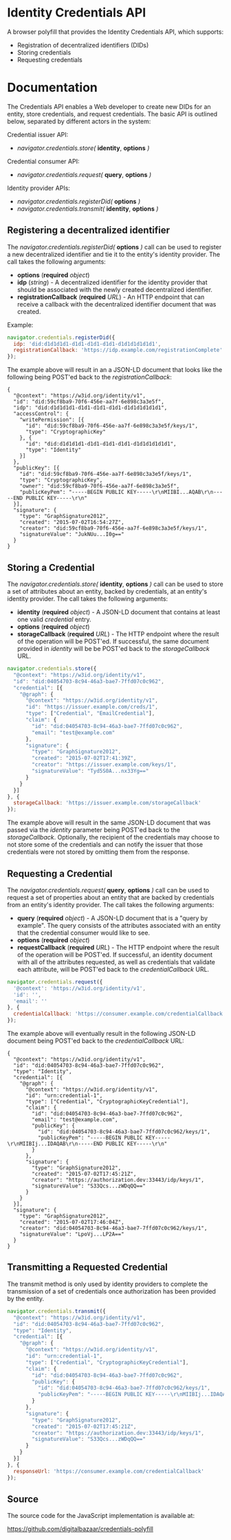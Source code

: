 # Identity Credentials API

A browser polyfill that provides the Identity Credentials API, which supports:

 * Registration of decentralized identifiers (DIDs)
 * Storing credentials
 * Requesting credentials

# Documentation

The Credentials API enables a Web developer to create new DIDs for an entity, 
store credentials, and request credentials. The basic API is outlined
below, separated by different actors in the system:

Credential issuer API:
* *navigator.credentials.store(* **identity**, **options** *)*
 
Credential consumer API:
* *navigator.credentials.request(* **query**, **options** *)*

Identity provider APIs:
* *navigator.credentials.registerDid(* **options** *)*
* *navigator.credentials.transmit(* **identity**, **options** *)*

## Registering a decentralized identifier

The *navigator.credentials.registerDid(* **options** *)* call can be 
used to register a new decentralized identifier and tie it to the entity's 
identity provider. The call takes the following arguments:
* **options** (**required** *object*)
 * **idp** (*string*) - A decentralized identifier for the identity provider 
that should be associated with the newly created decentralized identifier.
 * **registrationCallback** (**required** *URL*) - An HTTP endpoint that can 
receive a callback with the decentralized identifier document that was created.

Example:

```javascript
navigator.credentials.registerDid({
  idp: 'did:d1d1d1d1-d1d1-d1d1-d1d1-d1d1d1d1d1d1',
  registrationCallback: 'https://idp.example.com/registrationComplete'
});
```

The example above will result in an a JSON-LD document that looks like 
the following being POST'ed back to the *registrationCallback*:

```jsonld
{
  "@context": "https://w3id.org/identity/v1",
  "id": "did:59cf8ba9-70f6-456e-aa7f-6e898c3a3e5f",
  "idp": "did:d1d1d1d1-d1d1-d1d1-d1d1-d1d1d1d1d1d1",
  "accessControl": {
    "writePermission": [{
      "id": "did:59cf8ba9-70f6-456e-aa7f-6e898c3a3e5f/keys/1",
      "type": "CryptographicKey"
    }, {
      "id": "did:d1d1d1d1-d1d1-d1d1-d1d1-d1d1d1d1d1d1",
      "type": "Identity"
    }]
  },
  "publicKey": [{
    "id": "did:59cf8ba9-70f6-456e-aa7f-6e898c3a3e5f/keys/1",
    "type": "CryptographicKey",
    "owner": "did:59cf8ba9-70f6-456e-aa7f-6e898c3a3e5f",
    "publicKeyPem": "-----BEGIN PUBLIC KEY-----\r\nMIIBI...AQAB\r\n-----END PUBLIC KEY-----\r\n"
  }],
  "signature": {
    "type": "GraphSignature2012",
    "created": "2015-07-02T16:54:27Z",
    "creator": "did:59cf8ba9-70f6-456e-aa7f-6e898c3a3e5f/keys/1",
    "signatureValue": "JukNUu...I0g=="
  }
}
```

## Storing a Credential

The *navigator.credentials.store(* **identity**, **options** *)* call can be 
used to store a set of attributes about an entity, backed by credentials,
at an entity's identity provider. The call takes the following arguments:
* **identity** (**required** *object*) - A JSON-LD document that
contains at least one valid *credential* entry.
* **options** (**required** *object*)
 * **storageCallback** (**required** *URL*) - The HTTP endpoint where the
result of the operation will be POST'ed. If successful, the same
document provided in *identity* will be be POST'ed back to the
*storageCallback* URL.

```javascript
navigator.credentials.store({
  "@context": "https://w3id.org/identity/v1",
  "id": "did:04054703-8c94-46a3-bae7-7ffd07c0c962",
  "credential": [{
    "@graph": {
      "@context": "https://w3id.org/identity/v1",
      "id": "https://issuer.example.com/creds/1",
      "type": ["Credential", "EmailCredential"],
      "claim": {
        "id": "did:04054703-8c94-46a3-bae7-7ffd07c0c962",
        "email": "test@example.com"
      },
      "signature": {
        "type": "GraphSignature2012",
        "created": "2015-07-02T17:41:39Z",
        "creator": "https://issuer.example.com/keys/1",
        "signatureValue": "Tyd5S0A...nx33Yg=="
      }
    }
  }]
}, {
  storageCallback: 'https://issuer.example.com/storageCallback'
});
```

The example above will result in the same JSON-LD document that 
was passed via the *identity* parameter being POST'ed back 
to the *storageCallback*. Optionally, the recipient of the 
credentials may choose to not store some of the credentials and
can notify the issuer that those credentials were not stored by
omitting them from the response.

## Requesting a Credential

The *navigator.credentials.request(* **query**, **options** *)* call can be 
used to request a set of properties about an entity that are backed by
credentials from an entity's identity provider. The call takes the 
following arguments:
* **query** (**required** *object*) - A JSON-LD document that is a
"query by example". The query consists of the attributes associated with
an entity that the credential consumer would like to see.
* **options** (**required** *object*)
 * **requestCallback** (**required** *URL*) - The HTTP endpoint where the
result of the operation will be POST'ed. If successful, an identity
document with all of the attributes requested, as well as credentials
that validate each attribute, will be POST'ed back to the
*credentialCallback* URL.

```javascript
navigator.credentials.request({
  '@context': 'https://w3id.org/identity/v1',
  'id': '',
  'email': ''
}, {
  credentialCallback: 'https://consumer.example.com/credentialCallback'
});
```

The example above will eventually result in the following JSON-LD document 
being POST'ed back to the *credentialCallback* URL:

```jsonld
{
  "@context": "https://w3id.org/identity/v1",
  "id": "did:04054703-8c94-46a3-bae7-7ffd07c0c962",
  "type": "Identity",
  "credential": [{
    "@graph": {
      "@context": "https://w3id.org/identity/v1",
      "id": "urn:credential-1",
      "type": ["Credential", "CryptographicKeyCredential"],
      "claim": {
        "id": "did:04054703-8c94-46a3-bae7-7ffd07c0c962",
        "email": "test@example.com",
        "publicKey": {
          "id": "did:04054703-8c94-46a3-bae7-7ffd07c0c962/keys/1",
          "publicKeyPem": "-----BEGIN PUBLIC KEY-----\r\nMIIBIj...IDAQAB\r\n-----END PUBLIC KEY-----\r\n"
        }
      },
      "signature": {
        "type": "GraphSignature2012",
        "created": "2015-07-02T17:45:21Z",
        "creator": "https://authorization.dev:33443/idp/keys/1",
        "signatureValue": "S33Qcs...zWDqQQ=="
      }
    }
  }],
  "signature": {
    "type": "GraphSignature2012",
    "created": "2015-07-02T17:46:04Z",
    "creator": "did:04054703-8c94-46a3-bae7-7ffd07c0c962/keys/1",
    "signatureValue": "LpoVj...LP2A=="
  }
}
```

## Transmitting a Requested Credential

The transmit method is only used by identity providers to complete 
the transmission of a set of credentials once authorization has
been provided by the entity.

```javascript
navigator.credentials.transmit({
  "@context": "https://w3id.org/identity/v1",
  "id": "did:04054703-8c94-46a3-bae7-7ffd07c0c962",
  "type": "Identity",
  "credential": [{
    "@graph": {
      "@context": "https://w3id.org/identity/v1",
      "id": "urn:credential-1",
      "type": ["Credential", "CryptographicKeyCredential"],
      "claim": {
        "id": "did:04054703-8c94-46a3-bae7-7ffd07c0c962",
        "publicKey": {
          "id": "did:04054703-8c94-46a3-bae7-7ffd07c0c962/keys/1",
          "publicKeyPem": "-----BEGIN PUBLIC KEY-----\r\nMIIBIj...IDAQAB\r\n-----END PUBLIC KEY-----\r\n"
        }
      },
      "signature": {
        "type": "GraphSignature2012",
        "created": "2015-07-02T17:45:21Z",
        "creator": "https://authorization.dev:33443/idp/keys/1",
        "signatureValue": "S33Qcs...zWDqQQ=="
      }
    }
  }]
}, {
  responseUrl: 'https://consumer.example.com/credentialCallback'
});
```

Source
------

The source code for the JavaScript implementation is available at:

https://github.com/digitalbazaar/credentials-polyfill

